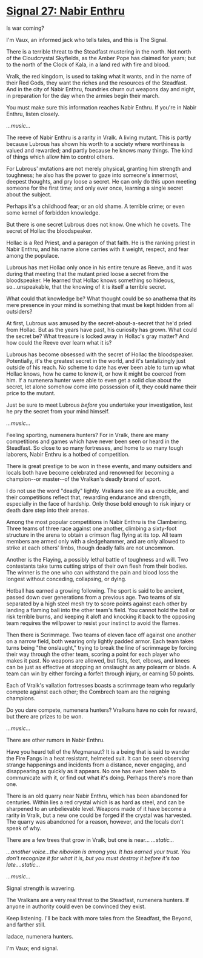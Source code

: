 # [Signal 27: Nabir Enthru](http://numenerathesignal.blogspot.com/2015/06/signal-27-nabir-enthru.html)

Is war coming?

I'm Vaux, an informed jack who tells tales, and this is The Signal.

There is a terrible threat to the Steadfast mustering in the north. Not north
of the Cloudcrystal Skyfields, as the Amber Pope has claimed for years; but to
the north of the Clock of Kala, in a land red with fire and blood.

Vralk, the red kingdom, is used to taking what it wants, and in the name of
their Red Gods, they want the riches and the resources of the Steadfast. And in
the city of Nabir Enthru, foundries churn out weapons day and night, in
preparation for the day when the armies begin their march.

You must make sure this information reaches Nabir Enthru. If you're in Nabir
Enthru, listen closely.

*...music...*

The reeve of Nabir Enthru is a rarity in Vralk. A living mutant. This is partly
because Lubrous has shown his worth to a society where worthiness is valued and
rewarded; and partly because he knows many things. The kind of things which
allow him to control others.

For Lubrous' mutations are not merely physical, granting him strength and
toughness; he also has the power to gaze into someone's innermost, deepest
thoughts, and pry loose a secret. He can only do this upon meeting someone for
the first time; and only ever once, learning a single secret about the subject.

Perhaps it's a childhood fear; or an old shame. A terrible crime; or even some
kernel of forbidden knowledge.

But there is one secret Lubrous does not know. One which he covets. The secret
of Hollac the bloodspeaker.

Hollac is a Red Priest, and a paragon of that faith. He is the ranking priest
in Nabir Enthru, and his name alone carries with it weight, respect, and fear
among the populace.

Lubrous has met Hollac only once in his entire tenure as Reeve, and it was
during that meeting that the mutant pried loose a secret from the bloodspeaker.
He learned that Hollac knows something so hideous, so...unspeakable, that the
knowing of it is itself a terrible secret.

What could that knowledge be? What thought could be so anathema that its mere
presence in your mind is something that must be kept hidden from all outsiders?

At first, Lubrous was amused by the secret-about-a-secret that he'd pried from
Hollac. But as the years have past, his curiosity has grown. What could the
secret be? What treasure is locked away in Hollac's gray matter? And how could
the Reeve ever learn what it is?

Lubrous has become obsessed with the secret of Hollac the bloodspeaker.
Potentially, it's the greatest secret in the world, and it's tantalizingly just
outside of his reach. No scheme to date has ever been able to turn up what
Hollac knows, how he came to know it, or how it might be coerced from him. If a
numenera hunter were able to even get a solid clue about the secret, let alone
somehow come into possession of it, they could name their price to the mutant.

Just be sure to meet Lubrous *before* you undertake your investigation, lest he
pry the secret from your mind himself.

*...music...*

Feeling sporting, numenera hunters? For in Vralk, there are many competitions
and games which have never been seen or heard in the Steadfast. So close to so
many fortresses, and home to so many tough laborers, Nabir Enthru is a hotbed
of competition.

There is great prestige to be won in these events, and many outsiders and
locals both have become celebrated and renowned for becoming a champion--or
master--of the Vralkan's deadly brand of sport.

I do not use the word "deadly" lightly. Vralkans see life as a crucible, and
their competitions reflect that, rewarding endurance and strength, especially
in the face of hardship. Only those bold enough to risk injury or death dare
step into their arenas.

Among the most popular competitions in Nabir Enthru is the Clambering. Three
teams of three race against one another, climbing a sixty-foot structure in the
arena to obtain a crimson flag flying at its top. All team members are armed
only with a sledgehammer, and are only allowed to strike at each others' limbs,
though deadly falls are not uncommon.

Another is the Flaying, a possibly lethal battle of toughness and will. Two
contestants take turns cutting strips of their own flesh from their bodies. The
winner is the one who can withstand the pain and blood loss the longest without
conceding, collapsing, or dying.

Hotball has earned a growing following. The sport is said to be ancient, passed
down over generations from a previous age. Two teams of six separated by a high
steel mesh try to score points against each other by landing a flaming ball
into the other team's field. You cannot hold the ball or risk terrible burns,
and keeping it aloft and knocking it back to the opposing team requires the
willpower to resist your instinct to avoid the flames.

Then there is Scrimmage. Two teams of eleven face off against one another on a
narrow field, both wearing only lightly padded armor. Each team takes turns
being "the onslaught," trying to break the line of scrimmage by forcing their
way through the other team, scoring a point for each player who makes it past.
No weapons are allowed, but fists, feet, elbows, and knees can be just as
effective at stopping an onslaught as any polearm or blade. A team can win by
either forcing a forfeit through injury, or earning 50 points.

Each of Vralk's vallation fortresses boasts a scrimmage team who regularly
compete against each other; the Combrech team are the reigning champions.

Do you dare compete, numenera hunters? Vralkans have no coin for reward, but
there are prizes to be won.

*...music...*

There are other rumors in Nabir Enthru.

Have you heard tell of the Megmanaut? It is a being that is said to wander the
Fire Fangs in a heat resistant, helmeted suit. It can be seen observing strange
happenings and incidents from a distance, never engaging, and disappearing as
quickly as it appears. No one has ever been able to communicate with it, or
find out what it's doing. Perhaps there's more than one.

There is an old quarry near Nabir Enthru, which has been abandoned for
centuries. Within lies a red crystal which is as hard as steel, and can be
sharpened to an unbelievable level. Weapons made of it have become a rarity in
Vralk, but a new one could be forged if the crystal was harvested. The quarry
was abandoned for a reason, however, and the locals don't speak of why.

There are a few trees that grow in Vralk, but one is near... *...static...*

*...another voice...*the nibovian is among you. It has earned your trust. You
don't recognize it for what it is, but you must destroy it before it's too
late.*...static...*

*...music...*

Signal strength is wavering.

The Vralkans are a very real threat to the Steadfast, numenera hunters. If
anyone in authority could even be convinced they exist.

Keep listening. I'll be back with more tales from the Steadfast, the Beyond,
and farther still.

Iadace, numenera hunters.

I'm Vaux; end signal.
